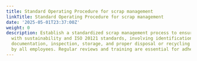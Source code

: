 ```yaml
---
title: Standard Operating Procedure for scrap management
linkTitle: Standard Operating Procedure for scrap management
date: '2025-05-01T23:37:00Z'
weight: 0
description: Establish a standardized scrap management process to ensure compliance
  with sustainability and ISO 20121 standards, involving identification, collection,
  documentation, inspection, storage, and proper disposal or recycling of scrap materials
  by all employees. Regular reviews and training are essential for adherence.
---
```



<!-- Unsupported block type: table_of_contents -->

<!-- Unsupported block type: unsupported -->

